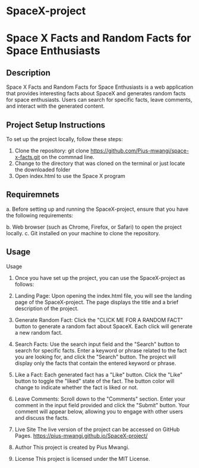 # SpaceX-project
# Space X Facts and Random Facts for Space Enthusiasts

## Description

Space X Facts and Random Facts for Space Enthusiasts is a web application that provides interesting facts about SpaceX and generates random facts for space enthusiasts. Users can search for specific facts, leave comments, and interact with the generated content.
## Project Setup Instructions

To set up the project locally, follow these steps:

1. Clone the repository:
   git clone https://github.com/Pius-mwangi/space-x-facts.git on the commnad line.
2. Change to the directory that was cloned on the terminal or just locate the downloaded folder 
3. Open index.html to use the  Space X program 

## Requiremnets 

a. Before setting up and running the SpaceX-project, ensure that you have the following requirements:

b. Web browser (such as Chrome, Firefox, or Safari) to open the project locally.
c. Git installed on your machine to clone the repository.


## Usage 

Usage
1. Once you have set up the project, you can use the SpaceX-project as follows:

2. Landing Page: Upon opening the index.html file, you will see the landing page of the SpaceX-project. The page displays the title and a brief description of the project.

3. Generate Random Fact: Click the "CLICK ME FOR A RANDOM FACT" button to generate a random fact about SpaceX. Each click will generate a new random fact.

4. Search Facts: Use the search input field and the "Search" button to search for specific facts. Enter a keyword or phrase related to the fact you are looking for, and click the "Search" button. The project will display only the facts that contain the entered keyword or phrase.

5. Like a Fact: Each generated fact has a "Like" button. Click the "Like" button to toggle the "liked" state of the fact. The button color will change to indicate whether the fact is liked or not.

6. Leave Comments: Scroll down to the "Comments" section. Enter your comment in the input field provided and click the "Submit" button. Your comment will appear below, allowing you to engage with other users and discuss the facts.

7. Live Site
The live version of the project can be accessed on GitHub Pages.
https://pius-mwangi.github.io/SpaceX-project/

8. Author
This project is created by Pius Mwangi.

9. License
This project is licensed under the MIT License.


